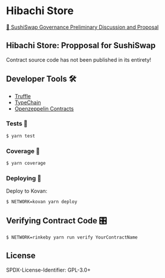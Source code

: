 # Hibachi Store
 
 
[🍣 SushiSwap Governance Preliminary Discussion and Proposal](https://forum.sushiswapclassic.org/t/hibachi-store-lottery-based-arbitrage-payouts-for-incentivizing-lps-and-volume/2020)


##  Hibachi Store: Propposal for SushiSwap   

Contract source code has not been published in its entirety!  


## Developer Tools 🛠️

- [Truffle](https://trufflesuite.com/)
- [TypeChain](https://github.com/ethereum-ts/TypeChain)
- [Openzeppelin Contracts](https://openzeppelin.com/contracts/)


### Tests 🔮

```bash
$ yarn test
```

### Coverage  🧰

```bash
$ yarn coverage
```


### Deploying  🛫

Deploy to Kovan:

```bash
$ NETWORK=kovan yarn deploy
```

## Verifying Contract Code 🎛

```bash
$ NETWORK=rinkeby yarn run verify YourContractName
```

## License

SPDX-License-Identifier: GPL-3.0+
